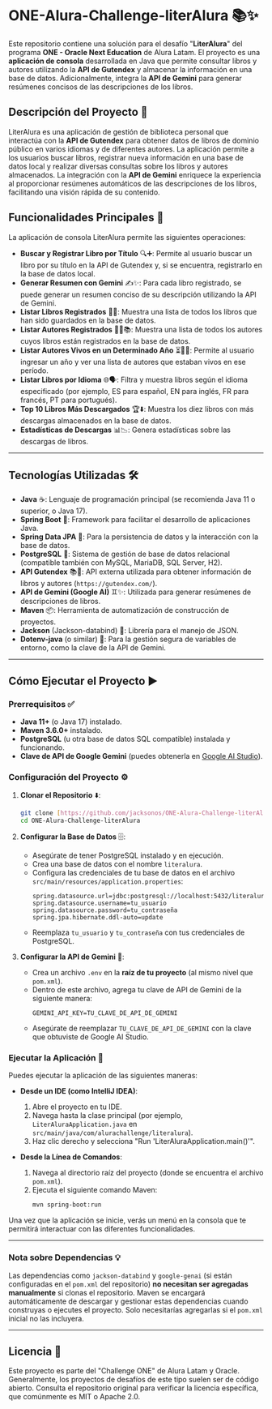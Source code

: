 # ONE-Alura-Challenge-literAlura 📚✨﻿

Este repositorio contiene una solución para el desafío "**LiterAlura**" del programa **ONE - Oracle Next Education** de Alura Latam. El proyecto es una **aplicación de consola** desarrollada en Java que permite consultar libros y autores utilizando la **API de Gutendex** y almacenar la información en una base de datos. Adicionalmente, integra la **API de Gemini** para generar resúmenes concisos de las descripciones de los libros.

## Descripción del Proyecto 📖

LiterAlura es una aplicación de gestión de biblioteca personal que interactúa con la **API de Gutendex** para obtener datos de libros de dominio público en varios idiomas y de diferentes autores. La aplicación permite a los usuarios buscar libros, registrar nueva información en una base de datos local y realizar diversas consultas sobre los libros y autores almacenados. La integración con la **API de Gemini** enriquece la experiencia al proporcionar resúmenes automáticos de las descripciones de los libros, facilitando una visión rápida de su contenido.

## Funcionalidades Principales 🚀

La aplicación de consola LiterAlura permite las siguientes operaciones:

* **Buscar y Registrar Libro por Título** 🔍➕: Permite al usuario buscar un libro por su título en la API de Gutendex y, si se encuentra, registrarlo en la base de datos local.
* **Generar Resumen con Gemini** ✍️✨: Para cada libro registrado, se puede generar un resumen conciso de su descripción utilizando la API de Gemini.
* **Listar Libros Registrados** 📖📜: Muestra una lista de todos los libros que han sido guardados en la base de datos.
* **Listar Autores Registrados** 🧑‍💻📚: Muestra una lista de todos los autores cuyos libros están registrados en la base de datos.
* **Listar Autores Vivos en un Determinado Año** ⏳👨‍🏫: Permite al usuario ingresar un año y ver una lista de autores que estaban vivos en ese período.
* **Listar Libros por Idioma** 🌐🗣️: Filtra y muestra libros según el idioma especificado (por ejemplo, ES para español, EN para inglés, FR para francés, PT para portugués).
* **Top 10 Libros Más Descargados** 🏆⬇️: Muestra los diez libros con más descargas almacenados en la base de datos.
* **Estadísticas de Descargas** 📊📉: Genera estadísticas sobre las descargas de libros.

---

## Tecnologías Utilizadas 🛠️

* **Java** ☕: Lenguaje de programación principal (se recomienda Java 11 o superior, o Java 17).
* **Spring Boot** 🍃: Framework para facilitar el desarrollo de aplicaciones Java.
* **Spring Data JPA** 💾: Para la persistencia de datos y la interacción con la base de datos.
* **PostgreSQL** 🐘: Sistema de gestión de base de datos relacional (compatible también con MySQL, MariaDB, SQL Server, H2).
* **API Gutendex** 📚🔗: API externa utilizada para obtener información de libros y autores (`https://gutendex.com/`).
* **API de Gemini (Google AI)** ♊✨: Utilizada para generar resúmenes de descripciones de libros.
* **Maven** 📦: Herramienta de automatización de construcción de proyectos.
* **Jackson** (Jackson-databind) 🔗: Librería para el manejo de JSON.
* **Dotenv-java** (o similar) 🔐: Para la gestión segura de variables de entorno, como la clave de la API de Gemini.

---

## Cómo Ejecutar el Proyecto ▶️

### Prerrequisitos ✅

* **Java 11+** (o Java 17) instalado.
* **Maven 3.6.0+** instalado.
* **PostgreSQL** (u otra base de datos SQL compatible) instalada y funcionando.
* **Clave de API de Google Gemini** (puedes obtenerla en [Google AI Studio](https://aistudio.google.com/)).

### Configuración del Proyecto ⚙️

1.  **Clonar el Repositorio** ⬇️:
    ```bash
    git clone [https://github.com/jacksonos/ONE-Alura-Challenge-literAlura.git](https://github.com/jacksonos/ONE-Alura-Challenge-literAlura.git)
    cd ONE-Alura-Challenge-literAlura
    ```

2.  **Configurar la Base de Datos** 🗄️:
    * Asegúrate de tener PostgreSQL instalado y en ejecución.
    * Crea una base de datos con el nombre `literalura`.
    * Configura las credenciales de tu base de datos en el archivo `src/main/resources/application.properties`:
        ```properties
        spring.datasource.url=jdbc:postgresql://localhost:5432/literalura
        spring.datasource.username=tu_usuario
        spring.datasource.password=tu_contraseña
        spring.jpa.hibernate.ddl-auto=update
        ```
    * Reemplaza `tu_usuario` y `tu_contraseña` con tus credenciales de PostgreSQL.

3.  **Configurar la API de Gemini** 🔑:
    * Crea un archivo `.env` en la **raíz de tu proyecto** (al mismo nivel que `pom.xml`).
    * Dentro de este archivo, agrega tu clave de API de Gemini de la siguiente manera:
        ```properties
        GEMINI_API_KEY=TU_CLAVE_DE_API_DE_GEMINI
        ```
    * Asegúrate de reemplazar `TU_CLAVE_DE_API_DE_GEMINI` con la clave que obtuviste de Google AI Studio.

### Ejecutar la Aplicación 🚀

Puedes ejecutar la aplicación de las siguientes maneras:

* **Desde un IDE (como IntelliJ IDEA)**:
    1.  Abre el proyecto en tu IDE.
    2.  Navega hasta la clase principal (por ejemplo, `LiterAluraApplication.java` en `src/main/java/com/alurachallenge/literalura`).
    3.  Haz clic derecho y selecciona "Run 'LiterAluraApplication.main()'".

* **Desde la Línea de Comandos**:
    1.  Navega al directorio raíz del proyecto (donde se encuentra el archivo `pom.xml`).
    2.  Ejecuta el siguiente comando Maven:
        ```bash
        mvn spring-boot:run
        ```

Una vez que la aplicación se inicie, verás un menú en la consola que te permitirá interactuar con las diferentes funcionalidades.

---

### Nota sobre Dependencias 💡

Las dependencias como `jackson-databind` y `google-genai` (si están configuradas en el `pom.xml` del repositorio) **no necesitan ser agregadas manualmente** si clonas el repositorio. Maven se encargará automáticamente de descargar y gestionar estas dependencias cuando construyas o ejecutes el proyecto. Solo necesitarías agregarlas si el `pom.xml` inicial no las incluyera.

---

## Licencia 📄

Este proyecto es parte del "Challenge ONE" de Alura Latam y Oracle. Generalmente, los proyectos de desafíos de este tipo suelen ser de código abierto. Consulta el repositorio original para verificar la licencia específica, que comúnmente es MIT o Apache 2.0.

